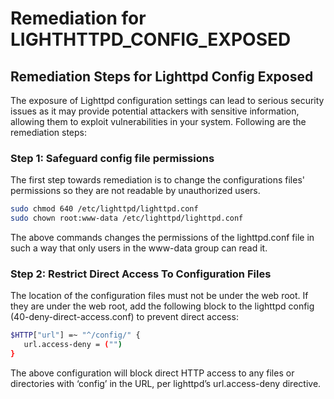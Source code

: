# Remediation for LIGHTHTTPD_CONFIG_EXPOSED

## Remediation Steps for Lighttpd Config Exposed

The exposure of Lighttpd configuration settings can lead to serious security issues as it may provide potential attackers with sensitive information, allowing them to exploit vulnerabilities in your system. Following are the remediation steps:

### Step 1: Safeguard config file permissions

The first step towards remediation is to change the configurations files' permissions so they are not readable by unauthorized users.

```bash
sudo chmod 640 /etc/lighttpd/lighttpd.conf
sudo chown root:www-data /etc/lighttpd/lighttpd.conf
```

The above commands changes the permissions of the lighttpd.conf file in such a way that only users in the www-data group can read it.

### Step 2: Restrict Direct Access To Configuration Files

The location of the configuration files must not be under the web root. If they are under the web root, add the following block to the lighttpd config (40-deny-direct-access.conf) to prevent direct access:

```bash
$HTTP["url"] =~ "^/config/" {
   url.access-deny = ("")
}
```

The above configuration will block direct HTTP access to any files or directories with ‘config’ in the URL, per lighttpd’s url.access-deny directive.
